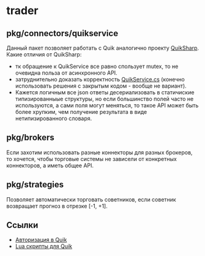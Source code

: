 # trader

## pkg/connectors/quikservice
Данный пакет позволяет работать с Quik аналогично проекту [QuikSharp](https://github.com/finsight/QUIKSharp).
Какие отличия от QuikSharp:
- тк обращение к QuikService все равно спользует mutex, то не очевидна польза от асинхронного API.
- затруднительно доказать корректность [QuikService.cs](https://github.com/finsight/QUIKSharp/blob/master/src/QuikSharp/QuikService.cs) (конечно использовать решения c закрытым кодом - вообще не вариант).
- Кажется логичным все json ответы десериализовать в статичиские типизированныые структуры, но если большинство полей часто не используются, а сами поля могут меняться, то такое API может быть более хрупким, чем получение результата в виде нетипизированного словаря.

## pkg/brokers
Если захотим использовать разные коннекторы для разных брокеров, то хочется, чтобы торговые системы не зависели от конкретных коннекторов, а иметь общее API.

## pkg/strategies
Позволяет автоматически торговать советников, если советник возвращает прогноз в отрезке [-1, +1].

## Ссылки
+ [Авторизация в Quik](https://github.com/finsight/QUIKSharp/tree/master/Examples/AutoConnector)
+ [Lua скрипты для Quik](https://github.com/finsight/QUIKSharp/tree/master/src/QuikSharp/lua)
